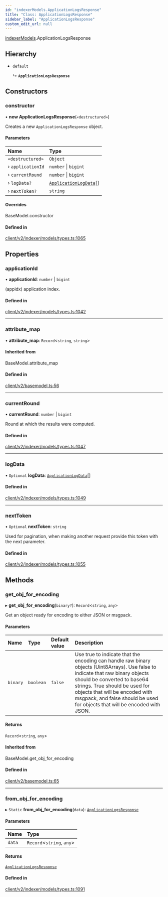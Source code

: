 ```yaml
---
id: "indexerModels.ApplicationLogsResponse"
title: "Class: ApplicationLogsResponse"
sidebar_label: "ApplicationLogsResponse"
custom_edit_url: null
---
```


[indexerModels](../namespaces/erModels).ApplicationLogsResponse

## Hierarchy

- `default`

  ↳ **`ApplicationLogsResponse`**

## Constructors

### constructor

• **new ApplicationLogsResponse**(`«destructured»`)

Creates a new `ApplicationLogsResponse` object.

#### Parameters

| Name | Type |
| :------ | :------ |
| `«destructured»` | `Object` |
| › `applicationId` | `number` \| `bigint` |
| › `currentRound` | `number` \| `bigint` |
| › `logData?` | [`ApplicationLogData`](erModels.ApplicationLogData)[] |
| › `nextToken?` | `string` |

#### Overrides

BaseModel.constructor

#### Defined in

[client/v2/indexer/models/types.ts:1065](https://github.com/joe-p/js-algorand-sdk/blob/6a3021f/src/client/v2/indexer/models/types.ts#L1065)

## Properties

### applicationId

• **applicationId**: `number` \| `bigint`

(appidx) application index.

#### Defined in

[client/v2/indexer/models/types.ts:1042](https://github.com/joe-p/js-algorand-sdk/blob/6a3021f/src/client/v2/indexer/models/types.ts#L1042)

___

### attribute\_map

• **attribute\_map**: `Record`<`string`, `string`\>

#### Inherited from

BaseModel.attribute\_map

#### Defined in

[client/v2/basemodel.ts:56](https://github.com/joe-p/js-algorand-sdk/blob/6a3021f/src/client/v2/basemodel.ts#L56)

___

### currentRound

• **currentRound**: `number` \| `bigint`

Round at which the results were computed.

#### Defined in

[client/v2/indexer/models/types.ts:1047](https://github.com/joe-p/js-algorand-sdk/blob/6a3021f/src/client/v2/indexer/models/types.ts#L1047)

___

### logData

• `Optional` **logData**: [`ApplicationLogData`](erModels.ApplicationLogData)[]

#### Defined in

[client/v2/indexer/models/types.ts:1049](https://github.com/joe-p/js-algorand-sdk/blob/6a3021f/src/client/v2/indexer/models/types.ts#L1049)

___

### nextToken

• `Optional` **nextToken**: `string`

Used for pagination, when making another request provide this token with the
next parameter.

#### Defined in

[client/v2/indexer/models/types.ts:1055](https://github.com/joe-p/js-algorand-sdk/blob/6a3021f/src/client/v2/indexer/models/types.ts#L1055)

## Methods

### get\_obj\_for\_encoding

▸ **get_obj_for_encoding**(`binary?`): `Record`<`string`, `any`\>

Get an object ready for encoding to either JSON or msgpack.

#### Parameters

| Name | Type | Default value | Description |
| :------ | :------ | :------ | :------ |
| `binary` | `boolean` | `false` | Use true to indicate that the encoding can handle raw binary objects (Uint8Arrays). Use false to indicate that raw binary objects should be converted to base64 strings. True should be used for objects that will be encoded with msgpack, and false should be used for objects that will be encoded with JSON. |

#### Returns

`Record`<`string`, `any`\>

#### Inherited from

BaseModel.get\_obj\_for\_encoding

#### Defined in

[client/v2/basemodel.ts:65](https://github.com/joe-p/js-algorand-sdk/blob/6a3021f/src/client/v2/basemodel.ts#L65)

___

### from\_obj\_for\_encoding

▸ `Static` **from_obj_for_encoding**(`data`): [`ApplicationLogsResponse`](erModels.ApplicationLogsResponse)

#### Parameters

| Name | Type |
| :------ | :------ |
| `data` | `Record`<`string`, `any`\> |

#### Returns

[`ApplicationLogsResponse`](erModels.ApplicationLogsResponse)

#### Defined in

[client/v2/indexer/models/types.ts:1091](https://github.com/joe-p/js-algorand-sdk/blob/6a3021f/src/client/v2/indexer/models/types.ts#L1091)
